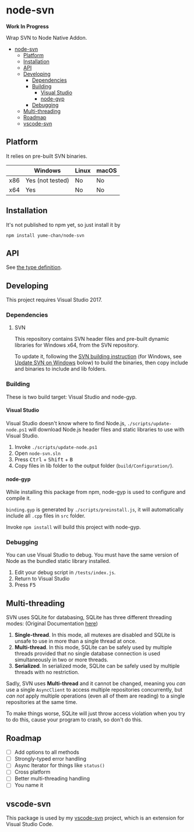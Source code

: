 # node-svn

**Work In Progress**

Wrap SVN to Node Native Addon.

- [node-svn](#node-svn)
    - [Platform](#platform)
    - [Installation](#installation)
    - [API](#api)
    - [Developing](#developing)
        - [Dependencies](#dependencies)
        - [Building](#building)
            - [Visual Studio](#visual-studio)
            - [node-gyp](#node-gyp)
        - [Debugging](#debugging)
    - [Multi-threading](#multi-threading)
    - [Roadmap](#roadmap)
    - [vscode-svn](#vscode-svn)

## Platform

It relies on pre-built SVN binaries.

|     | Windows          | Linux | macOS |
| --- | ---------------- | ----- | ----- |
| x86 | Yes (not tested) | No    | No    |
| x64 | Yes              | No    | No    |

## Installation

It's not published to npm yet, so just install it by

````shell
npm install yume-chan/node-svn
````

## API

See [the type definition](scripts/index.d.ts).

## Developing

This project requires Visual Studio 2017.

### Dependencies

1. SVN

    This repository contains SVN header files and pre-built dynamic libraries for Windows x64, from the SVN repository.

    To update it, following the [SVN building instruction](http://svn.apache.org/repos/asf/subversion/trunk/INSTALL) (for Windows, see [Update SVN on Windows](#updating-svn-on-windows) bolow) to build the binaries, then copy include and binaries to include and lib folders.

### Building

These is two build target: Visual Studio and node-gyp.

#### Visual Studio

Visual Studio doesn't know where to find Node.js, `./scripts/update-node.ps1` will download Node.js header files and static libraries to use with Visual Studio.

1. Invoke `./scripts/update-node.ps1`
1. Open `node-svn.sln`
1. Press <kbd>Ctrl</kbd> + <kbd>Shift</kbd> + <kbd>B</kbd>
1. Copy files in lib folder to the output folder (`build/Configuration/`).

#### node-gyp

While installing this package from npm, node-gyp is used to configure and compile it.

`binding.gyp` is generated by `./scripts/preinstall.js`, it will automatically include all `.cpp` files in `src` folder.

Invoke `npm install` will build this project with node-gyp.

### Debugging

You can use Visual Studio to debug. You must have the same version of Node as the bundled static library installed.

1. Edit your debug script in `/tests/index.js`.
1. Return to Visual Studio
1. Press <kbd>F5</kbd>

## Multi-threading

SVN uses SQLite for databasing, SQLite has three different threading modes: (Original Documentation [here](https://sqlite.org/threadsafe.html))

1. **Single-thread**. In this mode, all mutexes are disabled and SQLite is unsafe to use in more than a single thread at once.
1. **Multi-thread**. In this mode, SQLite can be safely used by multiple threads provided that no single database connection is used simultaneously in two or more threads.
1. **Serialized**. In serialized mode, SQLite can be safely used by multiple threads with no restriction.

Sadly, SVN uses **Multi-thread** and it cannot be changed, meaning you *can* use a single `AsyncClient` to access multiple repositories concurrently, but *can not* apply multiple operations (even all of them are reading) to a single repositories at the same time.

To make things worse, SQLite will just throw access violation when you try to do this, cause your program to crash, so don't do this.

## Roadmap

- [ ] Add options to all methods
- [ ] Strongly-typed error handling
- [ ] Async Iterator for things like `status()`
- [ ] Cross platform
- [ ] Better multi-threading handling
- [ ] You name it

## vscode-svn

This package is used by my [vscode-svn](https://www.github.com/yume-chan/vscode-svn) project, which is an extension for Visual Studio Code.
